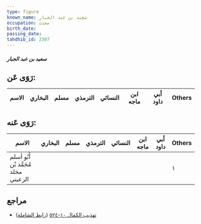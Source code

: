```yaml
---
type: figure
known_name: سَعِيد بن عبد الجبار
occupation: محدث
birth_date:
passing_date:
tahdhib_id: 2307
---
```

##### سعيد بن عبد الجبار

## رَوَى عَن:
| الاسم | البخاري | مسلم | الترمذي | النسائي | ابن ماجه | أبي داود | Others |
| ----- | ------- | ---- | ------- | ------- | -------- | -------- | ------ |
## رَوَى عَنه:
| الاسم                                | البخاري | مسلم | الترمذي | النسائي | ابن ماجه | أبي داود | Others |
| ------------------------------------ | ------- | ---- | ------- | ------- | -------- | -------- | ------ |
| أَبُو أسلم مُحَمَّد بْن مخلد الرعيني |         |      |         |         |          |          | ١      |
## مراجع
- [تهذيب الكمال ١٠-٥٢٤](obsidian://open?vault=Tahdhib-al-Kamal&file=Figures/٢٣٠٧-سعيد%20بن%20عبد%20الجبار) ([رابط الشاملة](https://shamela.ws/book/3722/5296))